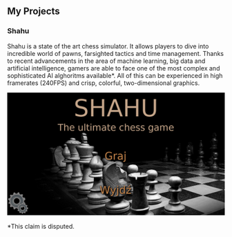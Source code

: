 ## My Projects
### Shahu
Shahu is a state of the art chess simulator.
It allows players to dive into incredible world of pawns, 
farsighted tactics and time management. 
Thanks to recent advancements in the area of machine learning, 
big data and artificial intelligence, 
gamers are able to face one of the most complex and sophisticated AI alghoritms available*. 
All of this can be experienced in high framerates (240FPS) and crisp, colorful, two-dimensional graphics.

![Shahu screenshot](shahu-mainMenu.png)

*This claim is disputed.
